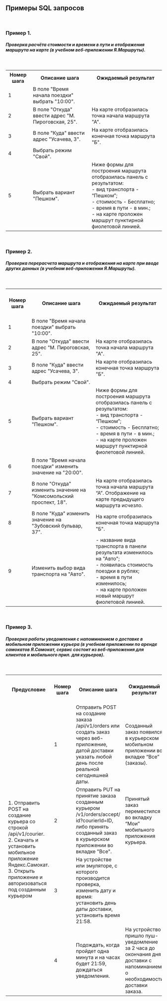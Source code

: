 ## Примеры SQL запросов
<br>

<h3>Пример 1.</h3>
<h5>Проверка расчёта стоимости и времени в пути и отображения маршрута на карте (в учебном веб-приложении Я.Маршруты).</h5>

<br>

<table>
  
<tr>
  <th>Номер шага</th>
  <th>Описание шага</th>
  <th>Ожидаемый результат</th>
</tr>
  
<tr>
  <td>1</td>
  <td>В поле "Время начала поездки" выбрать "10:00".</td>
  <td></td>
</tr>
  
<tr>
  <td>2</td>
  <td>В поле "Откуда" ввести адрес "М. Пироговская, 25".</td>
  <td>На карте отобразилась точка начала маршрута "А".</td>
</tr>
  
<tr>
  <td>3</td>
  <td>В поле "Куда" ввести адрес "Усачева, 3".</td>
  <td>На карте отобразилась конечная точка маршрута "Б".</td>
</tr>
  
<tr>
  <td>4</td>
  <td>Выбрать режим "Свой".</td>
  <td></td>
</tr>
  
<tr>
  <td>5</td>
  <td>Выбрать вариант "Пешком".</td>
  <td>
    Ниже формы для построения маршрута отобразилась панель с результатом:
    <br>
- вид транспорта - “Пешком”;
    <br>
- стоимость - Бесплатно;
    <br>
- время в пути - в мин.;
    <br>
- на карте проложен маршрут пунктирной фиолетовой линией.
</td>
</tr>
  
</table>

<br>

<h3>Пример 2.</h3>
<h5>Проверка перерасчета маршрута и отображения на карте при вводе других данных (в учебном веб-приложении Я.Маршруты).</h5>

<br>

<table>
<tr>
  <th><h4>Номер шага</h4></th>
  <th><h4>Описание шага</h4></th>
  <th><h4>Ожидаемый результат</h4></th>
</tr>
  
<tr>
  <td>1</td>
  <td>В поле "Время начала поездки" выбрать "10:00".</td>
  <td></td>
</tr>

<tr>
  <td>2</td>
  <td>В поле "Откуда" ввести адрес "М. Пироговская, 25".</td>
  <td>На карте отобразилась точка начала маршрута "А".</td>
</tr>

<tr>
  <td>3</td>
  <td>В поле "Куда" ввести адрес "Усачева, 3".</td>
  <td>На карте отобразилась конечная точка маршрута "Б".</td>
</tr>
  
<tr>
  <td>4</td>
  <td>Выбрать режим "Свой".</td>
  <td></td>
</tr>
  
<tr>
  <td>5</td>
  <td>Выбрать вариант "Пешком".</td>
  <td>
    Ниже формы для построения маршрута отобразилась панель с результатом:
    <br>
- вид транспорта - “Пешком”;
    <br>
- стоимость - Бесплатно;
    <br>
- время в пути - в мин.;
    <br>
- на карте проложен маршрут пунктирной фиолетовой линией.
</td>
</tr>
  
<tr>
  <td>6</td>
  <td>В поле "Время начала поездки" изменить значение на "20:00".</td>
  <td></td>
</tr>
  
<tr>
  <td>7</td>
  <td>В поле "Откуда" изменить значение на "Комсомольский проспект, 18".</td>
  <td>На карте отобразилась точка начала маршрута “А”. Отображение на карте предыдущего маршрута исчезло.</td>
</tr>
  
<tr>
  <td>8</td>
  <td>В поле "Куда" изменить значение на "Зубовский бульвар, 37".</td>
  <td>На карте отобразилась конечная точка маршрута "Б".</td>
</tr>
  
<tr>
  <td>9</td>
  <td>Изменить выбор вида транспорта на "Авто".</td>
  <td>
- название вида транспорта в панели результата изменилось на "Авто";
    <br>
- появилась стоимость поездки в рублях;
    <br>
- время в пути изменилось;
    <br>
- на карте проложен новый маршрут фиолетовой линией.
</td>
</tr>
  
</table>

<br>
  
<h3>Пример 3.</h3>
<h5>Проверка работы уведомления с напоминанием о доставке в мобильном приложении курьера (в учебном приложении по аренде самокатов Я.Самокат, сервис состоит из веб-приложения для клиентов и мобильного прил. для курьеров).</h5>

<br>

<table>
<tr>
  <th><h4>Предусловие</h4></th>
  <th><h4>Номер шага</h4></th>
  <th><h4>Описание шага</h4></th>
  <th><h4>Ожидаемый результат</h4></th>
</tr>
  
<tr>
  <td rowspan="4">
    1.  Отправить POST на создание курьера со строкой /api/v1/courier.
    <br>
    2.  Скачать и установить мобильное приложение Яндекс.Самокат.
    <br>
    3.  Открыть приложение и авторизоваться под созданным курьером
  </td>
  <td>1</td>
  <td>Отправить POST на создание заказа /api/v1/orders или создать заказ через веб-приложение, датой доставки указать любой день после реальной сегодняшней даты.</td>
  <td>Созданный заказ появился в курьерском мобильном приложении во вкладке “Все” (заказы).</td>
</tr>

<tr>
  <td>2</td>
  <td>
    Отправить PUT на принятие заказа созданным курьером /v1/orders/accept/
id?courierId=ID, либо принять созданный заказ в курьерском приложении во вкладке "Все".
</td>
  <td>Принятый заказ переместился во вкладку “Мои” мобильного приложения курьера.</td>
</tr>

<tr>
  <td>3</td>
  <td>На устройстве или эмуляторе, с которого производится проверка, изменить дату и время: установить день даты доставки, установить время 21:58.</td>
  <td></td>
</tr>
  
<tr>
  <td>4</td>
  <td>Подождать, когда пройдет одна минута и на часах будет 21:59, дождаться уведомления.</td>
  <td>На устройство пришло пуш-уведомление за 2 часа до окончания дня доставки с напоминанием о необходимости доставки заказа.</td>
</tr>

</table>

